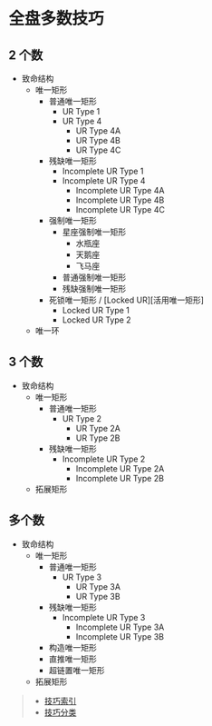 # 全盘多数技巧

## 2 个数
- 致命结构
  - 唯一矩形
    - 普通唯一矩形
      - UR Type 1
      - UR Type 4
        - UR Type 4A
        - UR Type 4B
        - UR Type 4C
    - 残缺唯一矩形
      - Incomplete UR Type 1
      - Incomplete UR Type 4
        - Incomplete UR Type 4A
        - Incomplete UR Type 4B
        - Incomplete UR Type 4C
    - 强制唯一矩形
      - 星座强制唯一矩形
        - 水瓶座
        - 天鹅座
        - 飞马座
      - 普通强制唯一矩形
      - 残缺强制唯一矩形
    - 死锁唯一矩形 / [Locked UR][活用唯一矩形]
      - Locked UR Type 1
      - Locked UR Type 2
  - 唯一环

## 3 个数
- 致命结构
  - 唯一矩形
    - 普通唯一矩形
      - UR Type 2
        - UR Type 2A
        - UR Type 2B
    - 残缺唯一矩形
      - Incomplete UR Type 2
        - Incomplete UR Type 2A
        - Incomplete UR Type 2B
  - 拓展矩形

## 多个数
- 致命结构
  - 唯一矩形
    - 普通唯一矩形
      - UR Type 3
        - UR Type 3A
        - UR Type 3B
    - 残缺唯一矩形
      - Incomplete UR Type 3
        - Incomplete UR Type 3A
        - Incomplete UR Type 3B
    - 构造唯一矩形
    - 直推唯一矩形
    - 超链置唯一矩形
  - 拓展矩形

> - [技巧索引](../../../README.md)
> - [技巧分类](../../README.md)
